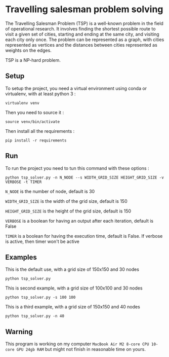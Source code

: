 # Travelling salesman problem solving

The Travelling Salesman Problem (TSP) is a well-known problem in the field of operational research. It involves finding the shortest possible route to visit a given set of cities, starting and ending at the same city, and visiting each city only once. The problem can be represented as a graph, with cities represented as vertices and the distances between cities represented as weights on the edges.

TSP is a NP-hard problem. 

## Setup 

To setup the project, you need a virtual environment using conda or virtualenv, with at least python 3 :
```
virtualenv venv
```

Then you need to source it :
```
source venv/bin/activate
```

Then install all the requirements :
```
pip install -r requirements
```

## Run

To run the project you need to tun this command with these options :
```
python tsp_solver.py -n N_NODE --s WIDTH_GRID_SIZE HEIGHT_GRID_SIZE -v VERBOSE -t TIMER
```
`N_NODE` is the number of node, default is 30

`WIDTH_GRID_SIZE` is the width of the grid size, default is 150

`HEIGHT_GRID_SIZE` is the height of the grid size, default is 150

`VERBOSE` is a boolean for having an output after each iteration, default is False

`TIMER` is a boolean for having the execution time, default is False. If verbose is active, then timer won't be active

## Examples

This is the default use, with a grid size of 150x150 and 30 nodes
```
python tsp_solver.py
```

This is second example, with a grid size of 100x100 and 30 nodes
```
python tsp_solver.py -s 100 100
```

This is a third example, with a grid size of 150x150 and 40 nodes
```
python tsp_solver.py -n 40
```

## Warning

This program is working on my computer `MacBook Air M2 8-core CPU 10-core GPU 24gb RAM` but might not finish in reasonable time on yours.
